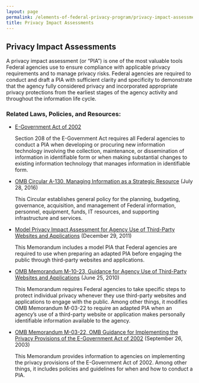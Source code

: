 ```yaml
---
layout: page
permalink: /elements-of-federal-privacy-program/privacy-impact-assessments/
title: Privacy Impact Assessments
---
```

## Privacy Impact Assessments
A privacy impact assessment (or “PIA”) is one of the most valuable tools Federal agencies use to ensure compliance with applicable privacy requirements and to manage privacy risks.  Federal agencies are required to conduct and draft a PIA with sufficient clarity and specificity to demonstrate that the agency fully considered privacy and incorporated appropriate privacy protections from the earliest stages of the agency activity and throughout the information life cycle.

### Related Laws, Policies, and Resources:

* [E-Government Act of 2002](https://www.congress.gov/107/plaws/publ347/PLAW-107publ347.pdf)

    Section 208 of the E-Government Act requires all Federal agencies to conduct a PIA when developing or procuring new information technology involving the collection, maintenance, or dissemination of information in identifiable form or  when making substantial changes to existing information technology that manages information in identifiable form.
* [OMB Circular A-130, Managing Information as a Strategic Resource](https://www.whitehouse.gov/sites/whitehouse.gov/files/omb/circulars/A130/a130revised.pdf) (July 28, 2016)

    This Circular establishes general policy for the planning, budgeting, governance, acquisition, and management of Federal information, personnel, equipment, funds, IT resources, and supporting infrastructure and services.

* [Model Privacy Impact Assessment for Agency Use of Third-Party Websites and Applications](https://www.whitehouse.gov/sites/whitehouse.gov/files/omb/inforeg/inforeg/info_policy/model-pia-agency-use-third-party-websites-and-applications.pdf) (December 29, 2011)

    This Memorandum includes a model PIA that Federal agencies are required to use when preparing an adapted PIA before engaging the public through third-party websites and applications.

* [OMB Memorandum M-10-23, Guidance for Agency Use of Third-Party Websites and Applications](https://www.whitehouse.gov/sites/whitehouse.gov/files/omb/memoranda/2010/m10-23.pdf) (June 25, 2010)

    This Memorandum requires Federal agencies to take specific steps to protect individual privacy whenever they use third-party websites and applications to engage with the public. Among other things, it modifies OMB Memorandum M-03-22 to require an adapted PIA when an agency’s use of a third-party website or application makes personally identifiable information available to the agency.

* [OMB Memorandum M-03-22, OMB Guidance for Implementing the Privacy Provisions of the E-Government Act of 2002](https://www.whitehouse.gov/sites/whitehouse.gov/files/omb/memoranda/2003/m03_22.pdf) (September 26, 2003)

    This Memorandum provides information to agencies on implementing the privacy provisions of the E-Government Act of 2002. Among other things, it includes policies and guidelines for when and how to conduct a PIA.



